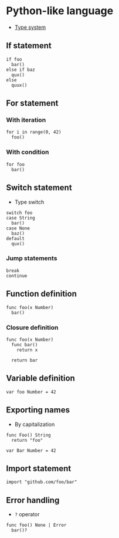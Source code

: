 # Python-like language

- [Type system](type_system.md)

## If statement

```
if foo
  bar()
else if baz
  qux()
else
  quux()
```

## For statement

### With iteration

```
for i in range(0, 42)
  foo()
```

### With condition

```
for foo
  bar()
```

## Switch statement

- Type switch

```
switch foo
case String
  bar()
case None
  baz()
default
  qux()
```

### Jump statements

```
break
continue
```

## Function definition

```
func foo(x Number)
  bar()
```

### Closure definition

```
func foo(x Number)
  func bar()
    return x

  return bar
```

## Variable definition

```
var foo Number = 42
```

## Exporting names

- By capitalization

```
func Foo() String
  return "foo"

var Bar Number = 42
```

## Import statement

```
import "github.com/foo/bar"
```

## Error handling

- `?` operator

```
func foo() None | Error
  bar()?
```

